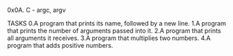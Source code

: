 0x0A. C - argc, argv

TASKS
0.A program that prints its name, followed by a new line.
1.A program that prints the number of arguments passed into it.
2.A program that prints all arguments it receives.
3.A program that multiplies two numbers.
4.A program that adds positive numbers.
